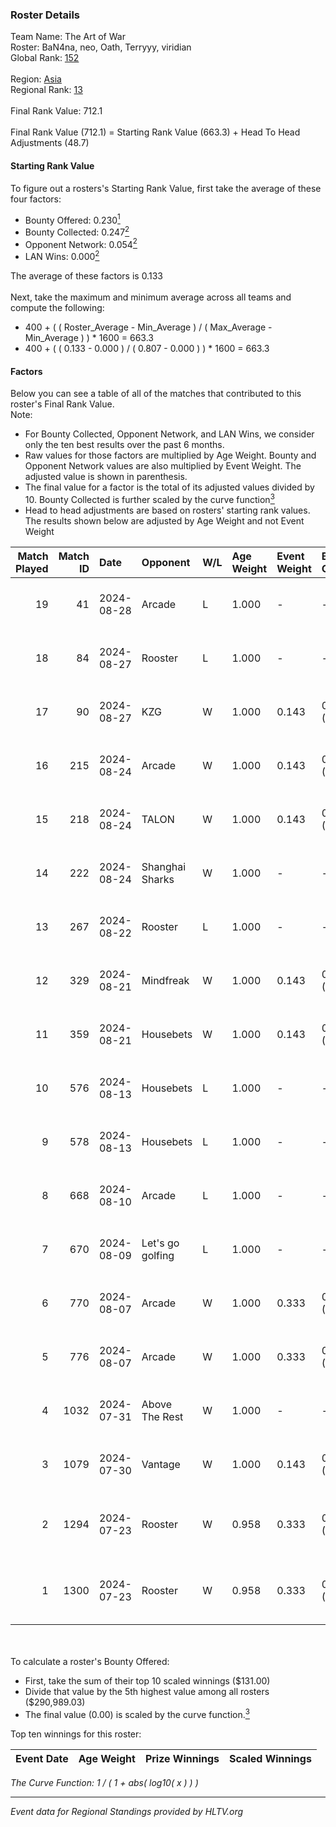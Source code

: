 ### Roster Details<br />
Team Name: The Art of War<br />
Roster: BaN4na, neo, Oath, Terryyy, viridian<br />
Global Rank: [152](../../standings_global_2024_08_28.md)<br />
<br />
Region: [Asia]( ../../standings_asia_2024_08_28.md)<br />
Regional Rank: [13]( ../../standings_asia_2024_08_28.md)<br />
<br />
Final Rank Value:  712.1<br />
<br />
Final Rank Value (712.1) = Starting Rank Value (663.3) + Head To Head Adjustments (48.7)<br />

#### Starting Rank Value<br />
To figure out a rosters's Starting Rank Value, first take the average of these four factors:<br />
- Bounty Offered: 0.230[<sup>1</sup>](#table2)
- Bounty Collected: 0.247[<sup>2</sup>](#table1)
- Opponent Network: 0.054[<sup>2</sup>](#table1)
- LAN Wins: 0.000[<sup>2</sup>](#table1)

The average of these factors is 0.133<br />
<br />
Next, take the maximum and minimum average across all teams and compute the following:<br />
- 400 + ( ( Roster_Average - Min_Average ) / ( Max_Average - Min_Average ) ) * 1600 = 663.3
- 400 + ( ( 0.133 - 0.000 ) / ( 0.807 - 0.000 ) ) * 1600 = 663.3


#### Factors<br />
Below you can see a table of all of the matches that contributed to this roster's Final Rank Value.<br />
Note:<br />

- For Bounty Collected, Opponent Network, and LAN Wins, we consider only the ten best results over the past 6 months.
- Raw values for those factors are multiplied by Age Weight. Bounty and Opponent Network values are also multiplied by Event Weight. The adjusted value is shown in parenthesis.
- The final value for a factor is the total of its adjusted values divided by 10. Bounty Collected is further scaled by the curve function[<sup>3</sup>](#curveFunction)
- Head to head adjustments are based on rosters' starting rank values. The results shown below are adjusted by Age Weight and not Event Weight
<span id="table1"></span><br />


| Match Played | Match ID | Date       | Opponent         | W/L | Age Weight | Event Weight | Bounty Collected | Opponent Network | LAN Wins  | H2H Adj. | Roster                                   |
| -: | -: | :- | :- | :- | :- | :- | :- | :- | :- | -: | :- |
|           19 |       41 | 2024-08-28 | Arcade           | L   | 1.000      | -            | -                | -                | -         |   -19.81 | BaN4na, neo, Oath, Terryyy, viridian     |
|           18 |       84 | 2024-08-27 | Rooster          | L   | 1.000      | -            | -                | -                | -         |   -13.20 | BaN4na, neo, Oath, Terryyy, viridian     |
|           17 |       90 | 2024-08-27 | KZG              | W   | 1.000      | 0.143        | 0.004 (0.001)    | 0.158 (0.023)    | 0 (0.000) |    12.44 | BaN4na, neo, Oath, Terryyy, viridian     |
|           16 |      215 | 2024-08-24 | Arcade           | W   | 1.000      | 0.143        | 0.002 (0.000)    | 0.241 (0.034)    | 0 (0.000) |    10.95 | BaN4na, neo, Oath, Terryyy, viridian     |
|           15 |      218 | 2024-08-24 | TALON            | W   | 1.000      | 0.143        | 0.000 (0.000)    | 0.216 (0.031)    | 0 (0.000) |    11.14 | BaN4na, neo, Oath, Terryyy, viridian     |
|           14 |      222 | 2024-08-24 | Shanghai Sharks  | W   | 1.000      | -            | -                | -                | 0 (0.000) |     4.71 | BaN4na, neo, Oath, Terryyy, viridian     |
|           13 |      267 | 2024-08-22 | Rooster          | L   | 1.000      | -            | -                | -                | -         |   -13.00 | BaN4na, neo, Oath, Terryyy, viridian     |
|           12 |      329 | 2024-08-21 | Mindfreak        | W   | 1.000      | 0.143        | 0.003 (0.000)    | 0.227 (0.032)    | 0 (0.000) |    18.53 | BaN4na, neo, Oath, Terryyy, viridian     |
|           11 |      359 | 2024-08-21 | Housebets        | W   | 1.000      | 0.143        | 0.002 (0.000)    | 0.156 (0.022)    | 0 (0.000) |    16.84 | BaN4na, neo, Oath, Terryyy, viridian     |
|           10 |      576 | 2024-08-13 | Housebets        | L   | 1.000      | -            | -                | -                | -         |   -14.57 | BaN4na, neo, Oath, Terryyy, viridian     |
|            9 |      578 | 2024-08-13 | Housebets        | L   | 1.000      | -            | -                | -                | -         |   -15.91 | BaN4na, neo, Oath, Terryyy, viridian     |
|            8 |      668 | 2024-08-10 | Arcade           | L   | 1.000      | -            | -                | -                | -         |   -19.88 | BaN4na, neo, Oath, Terryyy, viridian     |
|            7 |      670 | 2024-08-09 | Let's go golfing | L   | 1.000      | -            | -                | -                | -         |   -12.62 | BaN4na, neo, Oath, Terryyy, viridian     |
|            6 |      770 | 2024-08-07 | Arcade           | W   | 1.000      | 0.333        | 0.002 (0.001)    | 0.241 (0.080)    | 0 (0.000) |    11.19 | BaN4na, neo, Oath, Terryyy, viridian     |
|            5 |      776 | 2024-08-07 | Arcade           | W   | 1.000      | 0.333        | 0.002 (0.001)    | 0.241 (0.080)    | 0 (0.000) |    12.15 | BaN4na, neo, Oath, Terryyy, viridian     |
|            4 |     1032 | 2024-07-31 | Above The Rest   | W   | 1.000      | -            | -                | -                | 0 (0.000) |     7.60 | BaN4na, neo, Oath, Terryyy, viridian     |
|            3 |     1079 | 2024-07-30 | Vantage          | W   | 1.000      | 0.143        | 0.002 (0.000)    | 0.144 (0.021)    | 0 (0.000) |    13.03 | BaN4na, neo, Oath, Terryyy, viridian     |
|            2 |     1294 | 2024-07-23 | Rooster          | W   | 0.958      | 0.333        | 0.009 (0.003)    | 0.345 (0.110)    | -         |    18.81 | BaN4na, bebest, neo, sunshinez, viridian |
|            1 |     1300 | 2024-07-23 | Rooster          | W   | 0.958      | 0.333        | 0.009 (0.003)    | 0.345 (0.110)    | -         |    20.32 | BaN4na, bebest, neo, sunshinez, viridian |

<br />
<span id="table2"></span><br />
To calculate a roster's Bounty Offered:<br />

- First, take the sum of their top 10 scaled winnings ($131.00)
- Divide that value by the 5th highest value among all rosters ($290,989.03)
- The final value (0.00) is scaled by the curve function.[<sup>3</sup>](#curveFunction)

Top ten winnings for this roster:<br />

| Event Date | Age Weight | Prize Winnings | Scaled Winnings |
| :- | -: | :- | :- |


<span id="curveFunction"></span>_The Curve Function: 1 / ( 1 + abs( log10( x ) ) )_<br />

---
_Event data for Regional Standings provided by HLTV.org_<br />
